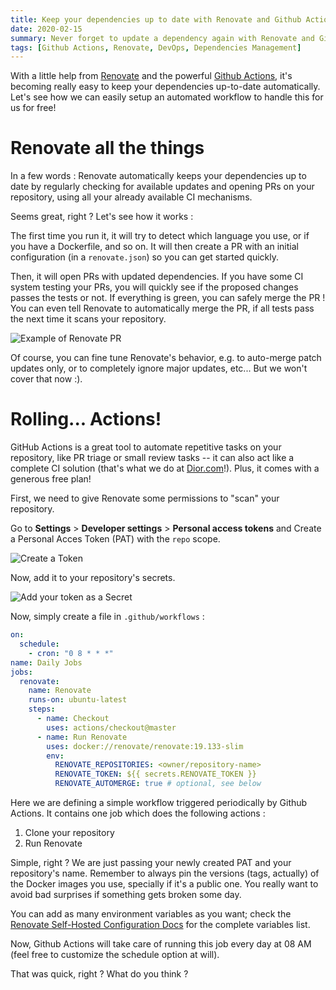 ```yaml
---
title: Keep your dependencies up to date with Renovate and Github Actions
date: 2020-02-15
summary: Never forget to update a dependency again with Renovate and Github Actions.
tags: [Github Actions, Renovate, DevOps, Dependencies Management]
---
```


With a little help from [Renovate](https://renovate.whitesourcesoftware.com/) and the powerful [Github Actions](https://github.com/features/actions), it's becoming really easy to keep your dependencies up-to-date automatically. Let's see how we can easily setup an automated workflow to handle this for us for free!

# Renovate all the things

In a few words : Renovate automatically keeps your dependencies up to date by regularly checking for available updates and opening PRs on your repository, using all your already available CI mechanisms.

Seems great, right ? Let's see how it works :

The first time you run it, it will try to detect which language you use, or if you have a Dockerfile, and so on. It will then create a PR with an initial configuration (in a `renovate.json`) so you can get started quickly.

Then, it will open PRs with updated dependencies. If you have some CI system testing your PRs, you will quickly see if the proposed changes passes the tests or not. If everything is green, you can safely merge the PR ! You can even tell Renovate to automatically merge the PR, if all tests pass the next time it scans your repository.

![Example of Renovate PR](./images/renovate-example-pr.png)

Of course, you can fine tune Renovate's behavior, e.g. to auto-merge patch updates only, or to completely ignore major updates, etc... But we won't cover that now :).

# Rolling... Actions!

GitHub Actions is a great tool to automate repetitive tasks on your repository, like PR triage or small review tasks -- it can also act like a complete CI solution (that's what we do at [Dior.com](https://www.dior.com)!). Plus, it comes with a generous free plan!

First, we need to give Renovate some permissions to "scan" your repository.

Go to **Settings** > **Developer settings** > **Personal access tokens** and Create a Personal Acces Token (PAT) with the `repo` scope.

![Create a Token](./images/renovate-github-token.png)

Now, add it to your repository's secrets.

![Add your token as a Secret](./images/renovate-secrets.png)

Now, simply create a file in `.github/workflows` :

```yml
on:
  schedule:
    - cron: "0 8 * * *"
name: Daily Jobs
jobs:
  renovate:
    name: Renovate
    runs-on: ubuntu-latest
    steps:
      - name: Checkout
        uses: actions/checkout@master
      - name: Run Renovate
        uses: docker://renovate/renovate:19.133-slim
        env:
          RENOVATE_REPOSITORIES: <owner/repository-name>
          RENOVATE_TOKEN: ${{ secrets.RENOVATE_TOKEN }}
          RENOVATE_AUTOMERGE: true # optional, see below
```

Here we are defining a simple workflow triggered periodically by Github Actions. It contains one job which does the following actions :

1. Clone your repository
2. Run Renovate

Simple, right ? We are just passing your newly created PAT and your repository's name. Remember to always pin the versions (tags, actually) of the Docker images you use, specially if it's a public one. You really want to avoid bad surprises if something gets broken some day.

You can add as many environment variables as you want; check the [Renovate Self-Hosted Configuration Docs](https://docs.renovatebot.com/self-hosted-configuration/) for the complete variables list.

Now, Github Actions will take care of running this job every day at 08 AM (feel free to customize the schedule option at will).

That was quick, right ? What do you think ?
